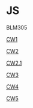 # JS
BLM305

[CW1](https://ecenuryildiz.github.io/JS/Pie%20Chart.html)

[CW2](https://ecenuryildiz.github.io/JS/Hesaplama.html)

[CW2.1](https://ecenuryildiz.github.io/JS/D%C3%B6n%C3%BC%C5%9F%C3%BCm.html)

[CW3](https://ecenuryildiz.github.io/JS/c4_inspector.html)

[CW4](https://ecenuryildiz.github.io/JS/courses.html)

[CW5]()
